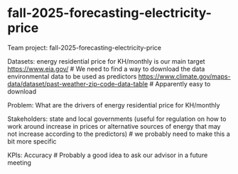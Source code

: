 # fall-2025-forecasting-electricity-price
Team project: fall-2025-forecasting-electricity-price

Datasets: 
  energy residential price for KH/monthly is our main target
  https://www.eia.gov/ # We need to find a way to download the data
  environmental data to be used as predictors
  https://www.climate.gov/maps-data/dataset/past-weather-zip-code-data-table # Apparently easy to download

Problem: 
  What are the drivers of energy residential price for KH/monthly 

Stakeholders: 
  state and local governments (useful for regulation on how to work around increase in prices or alternative sources of energy that may not increase according to the predictors) # we probably need to make this a bit more       specific

KPIs: 
  Accuracy # Probably a good idea to ask our advisor in a future meeting

